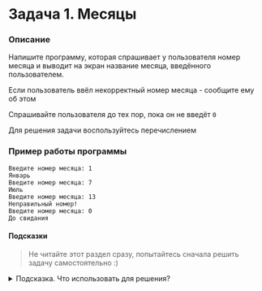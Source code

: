 # Задача 1. Месяцы

### Описание
Напишите программу, которая спрашивает у пользователя номер месяца и выводит на экран название месяца, введённого пользователем.

Если пользователь ввёл некорректный номер месяца - сообщите ему об этом

Спрашивайте пользователя до тех пор, пока он не введёт `0`

Для решения задачи воспользуйтесь перечислением

### Пример работы программы
```
Введите номер месяца: 1
Январь
Введите номер месяца: 7
Июль
Введите номер месяца: 13
Неправильный номер!
Введите номер месяца: 0
До свидания
```
#### Подсказки

> Не читайте этот раздел сразу, попытайтесь сначала решить задачу самостоятельно :)

<details>

<summary>Подсказка. Что использовать для решения?</summary>

Используйте перечисление для обработки пользовательского ввода - только не забудьте привести пользовательский ввод к типу перечисления с помощью `static_cast`
  
Обрабатывайте пользовательский ввод с помощью `switch case`

Для ввода значений с консоли используйте `std::cin`

Для вывода на консоль используйте `std::cout`

</details>
